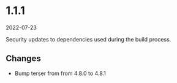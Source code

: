 # 1.1.1
2022-07-23

Security updates to dependencies used during the build process.

## Changes
- Bump terser from from 4.8.0 to 4.8.1

